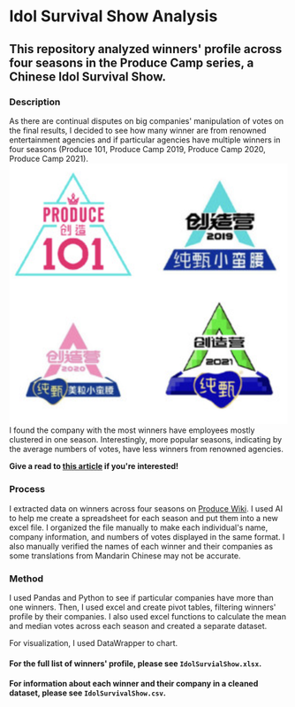 # Idol Survival Show Analysis 
## This repository analyzed winners' profile across four seasons in the Produce Camp series, a Chinese Idol Survival Show.

### Description
As there are continual disputes on big companies' manipulation of votes on the final results, I decided to see how many winner are from renowned entertainment agencies and if particular agencies have multiple winners in four seasons (Produce 101, Produce Camp 2019, Produce Camp 2020, Produce Camp 2021).
![logos](logos.png)
I found the company with the most winners have employees mostly clustered in one season. Interestingly, more popular seasons, indicating by the average numbers of votes, have less winners from renowned agencies.

**Give a read to [this article](https://kristen-shen.github.io/idol_show/) if you're interested!** 

### Process
I extracted data on winners across four seasons on [Produce Wiki](https://produce-camp.fandom.com/wiki/Produce_Camp_Wiki). I used AI to help me create a spreadsheet for each season and put them into a new excel file. I organized the file manually to make each individual's name, company information, and numbers of votes displayed in the same format. I also manually verified the names of each winner and their companies as some translations from Mandarin Chinese may not be accurate.

### Method
I used Pandas and Python to see if particular companies have more than one winners. Then, I used excel and create pivot tables, filtering winners' profile by their companies. I also used excel functions to calculate the mean and median votes across each season and created a separate dataset.

For visualization, I used DataWrapper to chart.

#### For the full list of winners' profile, please see `IdolSurvialShow.xlsx`.
#### For information about each winner and their company in a cleaned dataset, please see `IdolSurvivalShow.csv`.